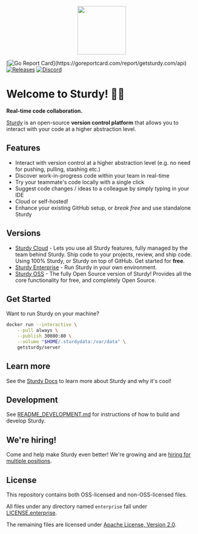 <p align="center"><img src="https://getsturdy.com/assets/Web/Logo/DuckAndName.png" height="128"></p>

[![Go Report Card](https://goreportcard.com/badge/getsturdy.com/api?)](https://goreportcard.com/report/getsturdy.com/api)
[![Releases](https://img.shields.io/github/release-pre/sturdy-dev/sturdy.svg)](https://github.com/sturdy-dev/sturdy/releases)
[![Discord](https://img.shields.io/badge/join-Discord-blue.svg)](https://discord.gg/fQcH9QAVpX)

# Welcome to Sturdy! 📣🐣

**Real-time code collaboration.**

[Sturdy](https://getsturdy.com/) is an open-source **version control platform** that allows you to interact with your code at a higher abstraction level.

## Features

- Interact with version control at a higher abstraction level (e.g. no need for pushing, pulling, stashing etc.)
- Discover work-in-progress code within your team in real-time
- Try your teammate's code locally with a single click
- Suggest code changes / ideas to a colleague by simply typing in your IDE
- Cloud or self-hosted!
- Enhance your existing GitHub setup, or _break free_ and use standalone Sturdy

## Versions

- [Sturdy Cloud](https://getsturdy.com/) - Lets you use all Sturdy features, fully managed by the team behind Sturdy. Ship code to your projects, review, and ship code. Using 100% Sturdy, or Sturdy on top of GitHub. Get started for **free**.
- [Sturdy Enterprise](https://getsturdy.com/docs/self-hosted) - Run Sturdy in your own environment.
- [Sturdy OSS](https://getsturdy.com/docs/self-hosted) - The fully Open Source version of Sturdy! Provides all the core functionality for free, and completely Open Source.

## Get Started

Want to run Sturdy on your machine?

```bash
docker run --interactive \
    --pull always \
    --publish 30080:80 \
    --volume "$HOME/.sturdydata:/var/data" \
    getsturdy/server
```

## Learn more

See the [Sturdy Docs](https://getsturdy.com/docs) to learn more about Sturdy and why it's cool!

## Development

See [README_DEVELOPMENT.md](README_DEVELOPMENT.md) for instructions of how to build and develop Sturdy.

## We're hiring!

Come and help make Sturdy even better! We're growing and are [hiring for multiple positions](https://getsturdy.com/careers).

## License

This repository contains both OSS-licensed and non-OSS-licensed files.

All files under any directory named `enterprise` fall under [LICENSE.enterprise](LICENSE.enterprise).

The remaining files are licensed under [Apache License, Version 2.0](LICENSE).

<!-- Test: 34! -->
<!-- 2021-11-23 - Hello from Electron/Windows! -->
<!-- 2022-03-23 - Hello from Azure DevOps! -->
